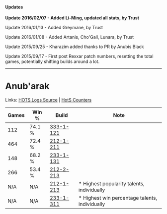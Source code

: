 #### Updates
**Update 2016/02/07 - Added Li-Ming, updated all stats, by Trust**

Update 2016/01/13 - Added Greymane, by Trust

Update 2016/01/08 - Added Artanis, Cho'Gall, Lunara, by Trust

Update 2015/09/25 - Kharazim added thanks to PR by Anubis Black

Update 2015/09/17 - First post Rexxar patch numbers, resetting the total games, potentially shifting builds around a lot.

***

# Anub'arak

Links: [HOTS Logs Source](https://www.hotslogs.com/Sitewide/HeroDetails?Hero=Anub'arak) | [HotS Counters](http://hotscounters.com/#/hero/Anub'arak)

Games  | Win %  | Build     | Note
-----  | -----  | -----     | ----
112    | 74.1 % | [333-1-121](http://www.heroesfire.com/hots/talent-calculator/anubarak#osgn) | 
464    | 72.4 % | [212-1-211](http://www.heroesfire.com/hots/talent-calculator/anubarak#kFHx) | 
148    | 68.2 % | [233-1-131](http://www.heroesfire.com/hots/talent-calculator/anubarak#l2Xx) | 
266    | 53.4 % | [212-2-213](http://www.heroesfire.com/hots/talent-calculator/anubarak#kFXb) | 
N/A    | N/A    | [212-1-213](http://www.heroesfire.com/hots/talent-calculator/anubarak#kFHz) | * Highest popularity talents, individually
N/A    | N/A    | [233-1-311](http://www.heroesfire.com/hots/talent-calculator/anubarak#l2al) | * Highest win percentage talents, individually
